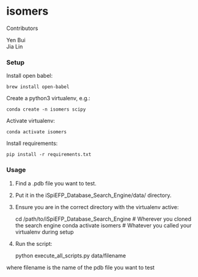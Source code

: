 # isomers

Contributors

Yen Bui </br> 
Jia Lin

### Setup

Install open babel:

	brew install open-babel

Create a python3 virtualenv, e.g.:

	conda create -n isomers scipy

Activate virtualenv:

	conda activate isomers

Install requirements:

	pip install -r requirements.txt


### Usage

1. Find a .pdb file you want to test.
2. Put it in the iSpiEFP_Database_Search_Engine/data/ directory.
3. Ensure you are in the correct directory with the virtualenv active:

	cd /path/to/iSpiEFP_Database_Search_Engine  # Wherever you cloned the search engine
	conda activate isomers  # Whatever you called your virtualenv during setup

3. Run the script:
	
	python execute_all_scripts.py data/filename

where filename is the name of the pdb file you want to test
